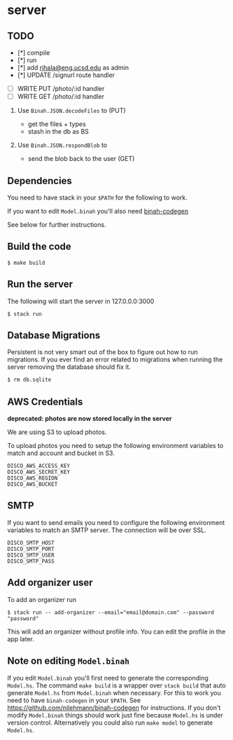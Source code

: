 # server

## TODO 

- [*] compile 
- [*] run
- [*] add rjhala@eng.ucsd.edu as admin
- [*] UPDATE /signurl route handler
- [ ] WRITE  PUT /photo/:id handler
- [ ] WRITE  GET /photo/:id handler

1. Use `Binah.JSON.decodeFiles` to (PUT)
    - get the files + types
    - stash in the db as BS

2. Use `Binah.JSON.respondBlob` to
    - send the blob back to the user (GET)

## Dependencies

You need to have stack in your `$PATH` for the following to work. 

If you want to edit `Model.binah` you'll also need [binah-codegen](https://github.com/nilehmann/binah-codegen) 

See below for further instructions. 

## Build the code

```
$ make build
```

## Run the server

The following will start the server in 127.0.0.0:3000

```
$ stack run
```

## Database Migrations

Persistent is not very smart out of the box to figure out how to run migrations. If you ever find an
error related to migrations when running the server removing the database should fix it.

```bash
$ rm db.sqlite
```

## AWS Credentials

**deprecated: photos are now stored locally in the server**

We are using S3 to upload photos. 

To upload photos you need to setup the following environment variables to match and account and bucket in S3.

```
DISCO_AWS_ACCESS_KEY
DISCO_AWS_SECRET_KEY
DISCO_AWS_REGION
DISCO_AWS_BUCKET
```

## SMTP

If you want to send emails you need to configure the following environment variables to match an
SMTP server. The connection will be over SSL.

```
DISCO_SMTP_HOST
DISCO_SMTP_PORT
DISCO_SMTP_USER
DISCO_SMTP_PASS
```

## Add organizer user

To add an organizer run

```
$ stack run -- add-organizer --email="email@domain.com" --password "password"
```

This will add an organizer without profile info. You can edit the profile in the app later.

## Note on editing `Model.binah`

If you edit `Model.binah` you'll first need to generate the corresponding `Model.hs`. 
The command `make build` is a wrapper over `stack build` that auto generate `Model.hs` 
from `Model.binah` when necessary. For this to work you need to have `binah-codegen` 
in your `$PATH`. See https://github.com/nilehmann/binah-codegen for instructions. 
If you don't modify `Model.binah` things should work just fine because `Model.hs` 
is under version control. Alternatively you could also run `make model` to generate 
`Model.hs`.
